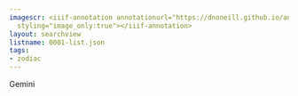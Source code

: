 ```yaml
---
imagescr: <iiif-annotation annotationurl="https://dnoneill.github.io/annotate/annotations/0001-3.json"
  styling="image_only:true"></iiif-annotation>
layout: searchview
listname: 0001-list.json
tags:
- zodiac
---
```

Gemini